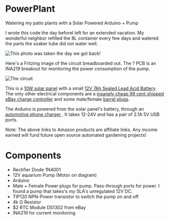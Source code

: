 PowerPlant
==========

Watering my patio plants with a Solar Powered Arduino + Pump

I wrote this code the day beforeI left for an extended vacation. My wonderful neighbor refilled the 8L container every few days and watered the parts the soaker tube did not water well. 

![This photo was taken the day we got back!](http://i.imgur.com/HziK3qG.png)

Here's a Fritzing image of the circuit breadboarded out. The ? PCB is an INA219 breakout for monitoring the power consumption of the pump.

![The circuit](http://i.imgur.com/zYkL1aL.png)


This is a [10W solar panel]("http://www.amazon.com/gp/product/B007YT5XCA/ref=as_li_ss_tl?ie=UTF8&camp=1789&creative=390957&creativeASIN=B007YT5XCA&linkCode=as2&tag=12vdcs-20) with a small [12V 7Ah Sealed Lead Acid Battery](http://www.amazon.com/gp/product/B003GXP10W/ref=as_li_ss_tl?ie=UTF8&camp=1789&creative=390957&creativeASIN=B003GXP10W&linkCode=as2&tag=12vdcs-20). The only other electrical components are a [insanely cheap 99 cent shipped eBay charge controller](http://www.ebay.com/itm/10A-Solar-Charge-Controller-Regulator-12V-24V-Autoswitch-100W-Solar-Panel-10A-/111262571836?pt=LH_DefaultDomain_0&hash=item19e7c41d3c) and some male/female [barrel plugs](http://www.amazon.com/gp/product/B002QWNZHU/ref=as_li_ss_tl?ie=UTF8&camp=1789&creative=390957&creativeASIN=B002QWNZHU&linkCode=as2&tag=12vdcs-20).


The Arduino is powered from the solar panel's battery, through an [automotive phone charger ](http://www.amazon.com/gp/product/B0088U4YAG/ref=as_li_ss_tl?ie=UTF8&camp=1789&creative=390957&creativeASIN=B0088U4YAG&linkCode=as2&tag=12vdcs-20). It takes 12-24V and has a pair of 2.1A 5V USB ports.

Note: The above links to Amazon products are affiliate links. Any income earned will fund future open source automated gardening projects!


Components
=================

* Rectifier Diode 1N4001
* 12V aquarium Pump (Motor on diagram)
* Arduino
* Male + Female Power plugs for pump. Pass-through ports for power. I found a pump that takes's my SLA's unregulated 12V DC.
* TIP120	NPN-Power transistor to switch the pump on and off
* 4k Ω Resistor
* $2 RTC Module DS1302 from eBay
* INA219 for current monitoring.
